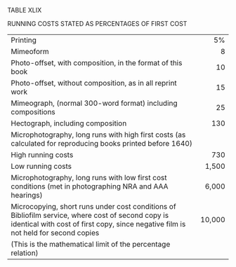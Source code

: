 <p>TABLE XLIX</p>

<p>RUNNING COSTS STATED AS PERCENTAGES OF FIRST COST</p>

<table>
  <tbody>
    <tr>
      <td>Printing</td>
      <td style="text-align: right">5%</td>
    </tr>
    <tr>
      <td>Mimeoform</td>
      <td style="text-align: right">8</td>
    </tr>
    <tr>
      <td>Photo-offset, with composition, in the format of this book</td>
      <td style="text-align: right">10</td>
    </tr>
    <tr>
      <td>Photo-offset, without composition, as in all reprint work</td>
      <td style="text-align: right">15</td>
    </tr>
    <tr>
      <td>Mimeograph, (normal 300-word format) including compositions</td>
      <td style="text-align: right">25</td>
    </tr>
    <tr>
      <td>Hectograph, including composition</td>
      <td style="text-align: right">130</td>
    </tr>
    <tr>
      <td>Microphotography, long runs with high first costs (as calculated for reproducing books printed before 1640)</td>
      <td style="text-align: right"> </td>
    </tr>
    <tr>
      <td>High running costs</td>
      <td style="text-align: right">730</td>
    </tr>
    <tr>
      <td>Low running costs</td>
      <td style="text-align: right">1,500</td>
    </tr>
    <tr>
      <td>Microphotography, long runs with low first cost conditions (met in photographing NRA and AAA hearings)</td>
      <td style="text-align: right">6,000</td>
    </tr>
    <tr>
      <td>Microcopying, short runs under cost conditions of Bibliofilm service, where cost of second copy is identical with cost of first copy, since negative film is not held for second copies</td>
      <td style="text-align: right">10,000</td>
    </tr>
    <tr>
      <td>(This is the mathematical limit of the percentage relation)</td>
      <td style="text-align: right"> </td>
    </tr>
  </tbody>
</table>
